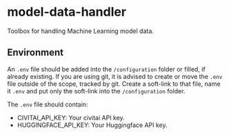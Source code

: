 # model-data-handler
Toolbox for handling Machine Learning model data.

## Environment
An `.env` file should be added into the `/configuration` folder or filled, if already existing.
If you are using git, it is advised to create or move the `.env` file outside of the scope, tracked by git.
Create a soft-link to that file, name it `.env` and put only the soft-link into the `/configuration` folder.

The `.env` file should contain:
- CIVITAI_API_KEY: Your civitai API key.
- HUGGINGFACE_API_KEY: Your Huggingface API key.